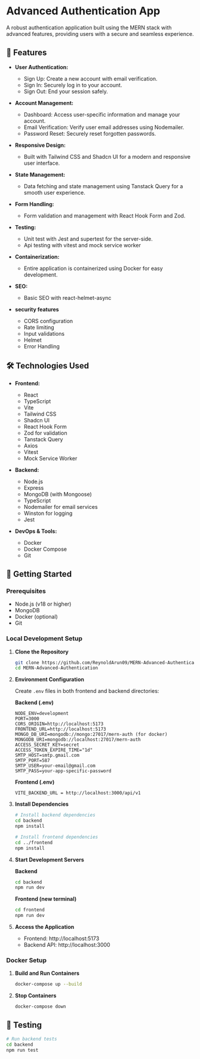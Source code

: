 # Advanced Authentication App

A robust authentication application built using the MERN stack with advanced features, providing users with a secure and seamless experience.

## 🌟 Features

- **User Authentication:**

  - Sign Up: Create a new account with email verification.
  - Sign In: Securely log in to your account.
  - Sign Out: End your session safely.

- **Account Management:**

  - Dashboard: Access user-specific information and manage your account.
  - Email Verification: Verify user email addresses using Nodemailer.
  - Password Reset: Securely reset forgotten passwords.

- **Responsive Design:**

  - Built with Tailwind CSS and Shadcn UI for a modern and responsive user interface.

- **State Management:**

  - Data fetching and state management using Tanstack Query for a smooth user experience.

- **Form Handling:**

  - Form validation and management with React Hook Form and Zod.

- **Testing:**

  - Unit test with Jest and supertest for the server-side.
  - Api testing with vitest and mock service worker

- **Containerization:**

  - Entire application is containerized using Docker for easy development.

- **SEO:**

  - Basic SEO with react-helmet-async

- **security features**
  - CORS configuration
  - Rate limiting
  - Input validations
  - Helmet
  - Error Handling

## 🛠️ Technologies Used

- **Frontend:**

  - React
  - TypeScript
  - Vite
  - Tailwind CSS
  - Shadcn UI
  - React Hook Form
  - Zod for validation
  - Tanstack Query
  - Axios
  - Vitest
  - Mock Service Worker

- **Backend:**

  - Node.js
  - Express
  - MongoDB (with Mongoose)
  - TypeScript
  - Nodemailer for email services
  - Winston for logging
  - Jest

- **DevOps & Tools:**
  - Docker
  - Docker Compose
  - Git

## 🚀 Getting Started

### Prerequisites

- Node.js (v18 or higher)
- MongoDB
- Docker (optional)
- Git

### Local Development Setup

1. **Clone the Repository**

   ```bash
   git clone https://github.com/ReynoldArun09/MERN-Advanced-Authentication
   cd MERN-Advanced-Authentication
   ```

2. **Environment Configuration**

   Create `.env` files in both frontend and backend directories:

   **Backend (.env)**

   ```env
   NODE_ENV=development
   PORT=3000
   CORS_ORIGIN=http://localhost:5173
   FRONTEND_URL=http://localhost:5173
   MONGO_DB_URI=mongodb://mongo:27017/mern-auth (for docker)
   MONGODB_URI=mongodb://localhost:27017/mern-auth
   ACCESS_SECRET_KEY=secret
   ACCESS_TOKEN_EXPIRE_TIME="1d"
   SMTP_HOST=smtp.gmail.com
   SMTP_PORT=587
   SMTP_USER=your-email@gmail.com
   SMTP_PASS=your-app-specific-password
   ```

   **Frontend (.env)**

   ```env
   VITE_BACKEND_URL = http://localhost:3000/api/v1
   ```

3. **Install Dependencies**

   ```bash
   # Install backend dependencies
   cd backend
   npm install

   # Install frontend dependencies
   cd ../frontend
   npm install
   ```

4. **Start Development Servers**

   **Backend**

   ```bash
   cd backend
   npm run dev
   ```

   **Frontend (new terminal)**

   ```bash
   cd frontend
   npm run dev
   ```

5. **Access the Application**
   - Frontend: http://localhost:5173
   - Backend API: http://localhost:3000

### Docker Setup

1. **Build and Run Containers**

   ```bash
   docker-compose up --build
   ```

2. **Stop Containers**
   ```bash
   docker-compose down
   ```

## 🧪 Testing

```bash
# Run backend tests
cd backend
npm run test
```
